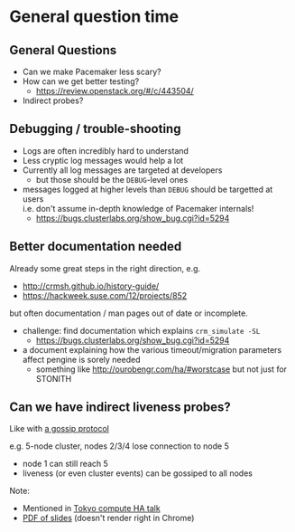 <!-- .slide: data-state="section-break" id="general-question-section" data-menu-title="General questions" data-timing="5" -->
# General question time


<!-- .slide: data-state="normal" id="general-questions" data-menu-title="Question menu" data-timing="40" -->
## General Questions

*   <!-- .element: class="fragment" -->
    Can we make Pacemaker less scary?
*   <!-- .element: class="fragment" -->
    How can we get better testing?
    *   https://review.openstack.org/#/c/443504/
*   <!-- .element: class="fragment" -->
    Indirect probes?


<!-- .slide: data-state="normal" id="debugging" data-menu-title="Debugging" data-timing="40" -->
## Debugging / trouble-shooting

*   <!-- .element: class="fragment" -->
    Logs are often incredibly hard to understand
*   <!-- .element: class="fragment" -->
    Less cryptic log messages would help a lot
*   <!-- .element: class="fragment" -->
    Currently all log messages are targeted at developers
    *  but those should be the `DEBUG`-level ones
*   <!-- .element: class="fragment" -->
    messages logged at higher levels than `DEBUG` should be targetted at users
    <br/> i.e. don't assume in-depth knowledge of Pacemaker internals!
    *   https://bugs.clusterlabs.org/show_bug.cgi?id=5294


<!-- .slide: data-state="normal" id="docs" data-menu-title="Documentation" data-timing="40" -->
## Better documentation needed

Already some great steps in the right direction, e.g.

*   http://crmsh.github.io/history-guide/
*   https://hackweek.suse.com/12/projects/852

but often documentation / man pages out of date or incomplete.

*   <!-- .element: class="fragment" -->
    challenge: find documentation which explains `crm_simulate -SL`
    *   https://bugs.clusterlabs.org/show_bug.cgi?id=5294
*   <!-- .element: class="fragment" -->
    a document explaining how the various timeout/migration parameters affect pengine is sorely needed
    *   something like http://ourobengr.com/ha/#worstcase but not just for STONITH


<!-- .slide: data-state="normal" id="indirect-probes" data-menu-title="Indirect probes" data-timing="40" -->
## Can we have indirect liveness probes?

Like with [a gossip protocol](https://en.wikipedia.org/wiki/Gossip_protocol)

e.g. 5-node cluster, nodes 2/3/4 lose connection to node 5

*   node 1 can still reach 5
*   liveness (or even cluster events) can be gossiped to all nodes

Note:
- Mentioned in [Tokyo compute HA talk](https://www.openstack.org/videos/tokio-2015/distributed-health-checking-for-compute-node-high-availability)
- [PDF of slides](https://schd.ws/hosted_files/openstacksummitoctober2015tokyo/d5/summit_ha.pdf) (doesn't render right in Chrome)
